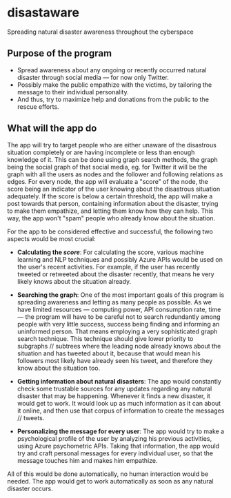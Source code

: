 # disastaware
Spreading natural disaster awareness throughout the cyberspace


## Purpose of the program

* Spread awareness about any ongoing or recently occurred natural disaster through social media — for now only Twitter.
* Possibly make the public empathize with the victims, by tailoring the message to their individual personality.
* And thus, try to maximize help and donations from the public to the rescue efforts.

## What will the app do

The app will try to target people who are either unaware of the disastrous situation completely or are having incomplete or less than enough knowledge of it. This can be done using graph search methods, the graph being the social graph of that social media, eg. for Twitter it will be the graph with all the users as nodes and the follower and following relations as edges. For every node, the app will evaluate a "score" of the node, the score being an indicator of the user knowing about the disastrous situation adequately. If the score is below a certain threshold, the app will make a post towards that person, containing information about the disaster, trying to make them empathize, and letting them know how they can help. This way, the app won't "spam" people who already know about the situation.

For the app to be considered effective and successful, the following two aspects would be most crucial:

* __Calculating the _score___: For calculating the score, various machine learning and NLP techniques and possibly Azure APIs would be used on the user's recent activities. For example, if the user has recently tweeted or retweeted about the disaster recently, that means he very likely knows about the situation already.

* __Searching the graph__: One of the most important goals of this program is spreading awareness and letting as many people as possible. As we have limited resources — computing power, API consumption rate, time — the program will have to be careful not to search redundantly among people with very little success, success being finding and informing an uninformed person. That means employing a very sophisticated graph search technique. This technique should give lower priority to subgraphs // subtrees where the leading node already knows about the situation and has tweeted about it, because that would mean his followers most likely have already seen his tweet, and therefore they know about the situation too.

* __Getting information about natural disasters__: The app would constantly check some trustable sources for any updates regarding any natural disaster that may be happening. Whenever it finds a new disaster, it would get to work. It would look up as much information as it can about it online, and then use that corpus of information to create the messages // tweets. 

* __Personalizing the message for every user__: The app would try to make a psychological profile of the user by analyzing his previous activities, using Azure psychometric APIs. Taking that information, the app would try and craft personal messages for every individual user, so that the message touches him and makes him empathize. 


All of this would be done automatically, no human interaction would be needed. The app would get to work automatically as soon as any natural disaster occurs.
